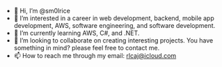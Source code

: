 - 👋 Hi, I’m @sm0lrice
- 👀 I’m interested in a career in web development, backend, mobile app development, AWS, software engineering, and software development. 
- 🌱 I’m currently learning AWS, C#, and .NET.
- 💞️ I’m looking to collaborate on creating interesting projects. You have something in mind? please feel free to contact me. 
- 📫 How to reach me through my email: rlcaj@icloud.com


<!---
sm0lrice/sm0lrice is a ✨ special ✨ repository because its `README.md` (this file) appears on your GitHub profile.
You can click the Preview link to take a look at your changes.
--->
